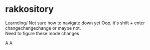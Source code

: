 # rakkository
Learnding/
Not sure how to navigate down yet
Oop, it's shift + enter
changechangechange 
or maybe not. \
Need to figure these mode changes



A
A

